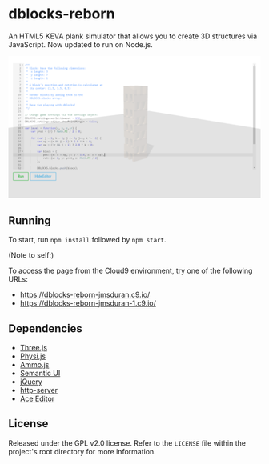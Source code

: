 # dblocks-reborn
An HTML5 KEVA plank simulator that allows you to create 3D structures via JavaScript. Now updated to run on Node.js.

![Sample](https://raw.githubusercontent.com/jmsduran/dblocks-reborn/master/img/sample2.png)

Running
----

To start, run `npm install` followed by `npm start`.

(Note to self:)

To access the page from the Cloud9 environment, try one of the following URLs:

* https://dblocks-reborn-jmsduran.c9.io/
* https://dblocks-reborn-jmsduran-1.c9.io/

Dependencies
----

* [Three.js](http://threejs.org/)
* [Physi.js](http://chandlerprall.github.io/Physijs/)
* [Ammo.js](https://github.com/kripken/ammo.js/)
* [Semantic UI](http://semantic-ui.com/)
* [jQuery](http://jquery.com/)
* [http-server](https://www.npmjs.com/package/http-server)
* [Ace Editor](http://ace.c9.io/)

License
----

Released under the GPL v2.0 license. Refer to the `LICENSE` file within the project's root directory for more information.